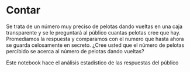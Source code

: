 # Contar
Se trata de un número muy preciso de pelotas dando vueltas en una caja transparente y se le preguntará al público cuantas pelotas cree que hay. 
Promediamos la respuesta  y comparamos con el numero que hasta ahora se guarda celosamente en secreto. 
¿Cree usted que el número de pelotas percibido se acerca al número de pelotas dando vueltas?

Este notebook hace el análisis estadístico de las respuestas del público
